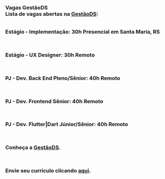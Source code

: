 <h3>Vagas GestãoDS</a>
<br>
Lista de vagas abertas na <a rel="nofollow" href="https://gestaods.com.br/">GestãoDS</a>:
<br>
<br>
<p >Estágio - Implementação: 30h Presencial em Santa Maria, RS</p>
<br>
<p >Estágio - UX Designer: 30h Remoto</p>
<br>
<p >PJ - Dev. Back End Pleno/Sênior: 40h Remoto</p>
<br>
<p >PJ - Dev. Frontend Sênior: 40h Remoto</p>
<br>
<p >PJ - Dev. Flutter|Dart Júnior/Sênior: 40h Remoto</p>
<br>
<p >Conheça a <a rel="nofollow" href="https://gestaods.com.br/" rel="nofollow">GestãoDS</a>.</p>
<br>
<p >Envie seu currículo clicando <a rel="nofollow" href="https://forms.clickup.com/f/2z2jv-3482/SSPFIYL8QX9HXPZT0R" rel="nofollow">aqui</a>.</p>
